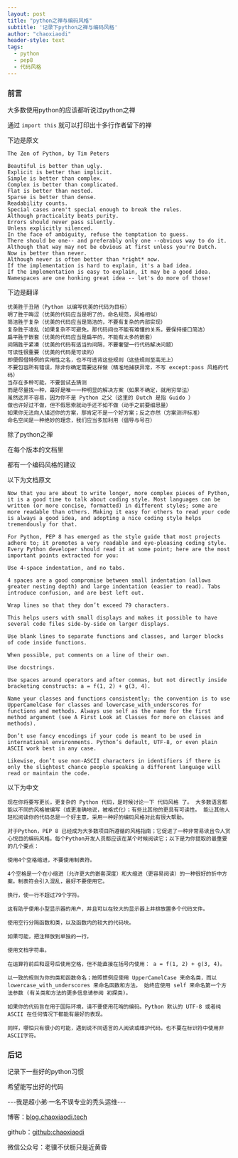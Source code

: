 ```yaml
---
layout: post
title: "python之禅与编码风格"
subtitle: '记录下python之禅与编码风格'
author: "chaoxiaodi"
header-style: text
tags:
  - python
  - pep8
  - 代码风格
---
```


### 前言

大多数使用python的应该都听说过python之禅

通过 `import this` 就可以打印出十多行作者留下的禅

下边是原文

    The Zen of Python, by Tim Peters

    Beautiful is better than ugly.
    Explicit is better than implicit.
    Simple is better than complex.
    Complex is better than complicated.
    Flat is better than nested.
    Sparse is better than dense.
    Readability counts.
    Special cases aren't special enough to break the rules.
    Although practicality beats purity.
    Errors should never pass silently.
    Unless explicitly silenced.
    In the face of ambiguity, refuse the temptation to guess.
    There should be one-- and preferably only one --obvious way to do it.
    Although that way may not be obvious at first unless you're Dutch.
    Now is better than never.
    Although never is often better than *right* now.
    If the implementation is hard to explain, it's a bad idea.
    If the implementation is easy to explain, it may be a good idea.
    Namespaces are one honking great idea -- let's do more of those!

下边是翻译

    优美胜于丑陋（Python 以编写优美的代码为目标）
    明了胜于晦涩（优美的代码应当是明了的，命名规范，风格相似）
    简洁胜于复杂（优美的代码应当是简洁的，不要有复杂的内部实现）
    复杂胜于凌乱（如果复杂不可避免，那代码间也不能有难懂的关系，要保持接口简洁）
    扁平胜于嵌套（优美的代码应当是扁平的，不能有太多的嵌套）
    间隔胜于紧凑（优美的代码有适当的间隔，不要奢望一行代码解决问题）
    可读性很重要（优美的代码是可读的）
    即便假借特例的实用性之名，也不可违背这些规则（这些规则至高无上）
    不要包容所有错误，除非你确定需要这样做（精准地捕获异常，不写 except:pass 风格的代码）
    当存在多种可能，不要尝试去猜测
    而是尽量找一种，最好是唯一一种明显的解决方案（如果不确定，就用穷举法）
    虽然这并不容易，因为你不是 Python 之父（这里的 Dutch 是指 Guido ）
    做也许好过不做，但不假思索就动手还不如不做（动手之前要细思量）
    如果你无法向人描述你的方案，那肯定不是一个好方案；反之亦然（方案测评标准）
    命名空间是一种绝妙的理念，我们应当多加利用（倡导与号召）

除了python之禅

在每个版本的文档里

都有一个编码风格的建议

以下为文档原文

    Now that you are about to write longer, more complex pieces of Python, it is a good time to talk about coding style. Most languages can be written (or more concise, formatted) in different styles; some are more readable than others. Making it easy for others to read your code is always a good idea, and adopting a nice coding style helps tremendously for that.

    For Python, PEP 8 has emerged as the style guide that most projects adhere to; it promotes a very readable and eye-pleasing coding style. Every Python developer should read it at some point; here are the most important points extracted for you:
    
    Use 4-space indentation, and no tabs.
    
    4 spaces are a good compromise between small indentation (allows greater nesting depth) and large indentation (easier to read). Tabs introduce confusion, and are best left out.
    
    Wrap lines so that they don’t exceed 79 characters.
    
    This helps users with small displays and makes it possible to have several code files side-by-side on larger displays.
    
    Use blank lines to separate functions and classes, and larger blocks of code inside functions.
    
    When possible, put comments on a line of their own.
    
    Use docstrings.
    
    Use spaces around operators and after commas, but not directly inside bracketing constructs: a = f(1, 2) + g(3, 4).
    
    Name your classes and functions consistently; the convention is to use UpperCamelCase for classes and lowercase_with_underscores for functions and methods. Always use self as the name for the first method argument (see A First Look at Classes for more on classes and methods).
    
    Don’t use fancy encodings if your code is meant to be used in international environments. Python’s default, UTF-8, or even plain ASCII work best in any case.
    
    Likewise, don’t use non-ASCII characters in identifiers if there is only the slightest chance people speaking a different language will read or maintain the code.

以下为中文

    现在你将要写更长，更复杂的 Python 代码，是时候讨论一下 代码风格 了。 大多数语言都能以不同的风格被编写（或更准确地说，被格式化）；有些比其他的更具有可读性。 能让其他人轻松阅读你的代码总是一个好主意，采用一种好的编码风格对此有很大帮助。
    
    对于Python，PEP 8 已经成为大多数项目所遵循的风格指南；它促进了一种非常易读且令人赏心悦目的编码风格。每个Python开发人员都应该在某个时候阅读它；以下是为你提取的最重要的几个要点：
    
    使用4个空格缩进，不要使用制表符。
    
    4个空格是一个在小缩进（允许更大的嵌套深度）和大缩进（更容易阅读）的一种很好的折中方案。制表符会引入混乱，最好不要使用它。
    
    换行，使一行不超过79个字符。
    
    这有助于使用小型显示器的用户，并且可以在较大的显示器上并排放置多个代码文件。
    
    使用空行分隔函数和类，以及函数内的较大的代码块。
    
    如果可能，把注释放到单独的一行。
    
    使用文档字符串。
    
    在运算符前后和逗号后使用空格，但不能直接在括号内使用： a = f(1, 2) + g(3, 4)。
    
    以一致的规则为你的类和函数命名；按照惯例应使用 UpperCamelCase 来命名类，而以 lowercase_with_underscores 来命名函数和方法。 始终应使用 self 来命名第一个方法参数 (有关类和方法的更多信息请参阅 初探类)。
    
    如果你的代码旨在用于国际环境，请不要使用花哨的编码。Python 默认的 UTF-8 或者纯 ASCII 在任何情况下都能有最好的表现。
    
    同样，哪怕只有很小的可能，遇到说不同语言的人阅读或维护代码，也不要在标识符中使用非ASCII字符。


### 后记

记录下一些好的python习惯

希望能写出好的代码



---我是超小弟·一名不误专业的秃头运维---

博客：[blog.chaoxiaodi.tech](https://blog.chaoxiaodi.tech)

github：[github:chaoxiaodi](https://github.com/chaoxiaodi)

微信公众号：老骥不伏枥只是近黄昏







